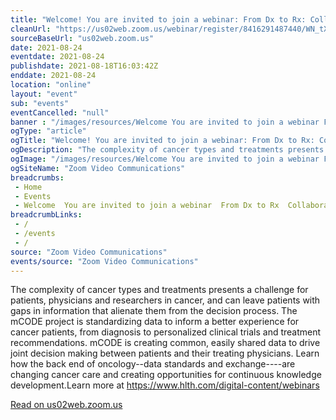 ```yaml
--- 
title: "Welcome! You are invited to join a webinar: From Dx to Rx: Collaborating for a Better Patient Experience in Cancer. After registering, you will receive a confirmation email about joining the webinar."
cleanUrl: "https://us02web.zoom.us/webinar/register/8416291487440/WN_tXT3A35FTs6VgOesXtdmxQ"
sourceBaseUrl: "us02web.zoom.us"
date: 2021-08-24
eventdate: 2021-08-24
publishdate: 2021-08-18T16:03:42Z
enddate: 2021-08-24
location: "online"
layout: "event"
sub: "events"
eventCancelled: "null"
banner : "/images/resources/Welcome You are invited to join a webinar From Dx to Rx Collaborating for a Better Patient Experience in Cancer After registering you will receive a confirmation email about joining the webinar.png"
ogType: "article"
ogTitle: "Welcome! You are invited to join a webinar: From Dx to Rx: Collaborating for a Better Patient Experience in Cancer. After registering, you will receive a confirmation email about joining the webinar."
ogDescription: "The complexity of cancer types and treatments presents a challenge for patients, physicians and researchers in cancer, and can leave patients with gaps in information that alienate them from the decision process. The mCODE project is standardizing data to inform a better experience for cancer patients, from diagnosis to personalized clinical trials and treatment recommendations. mCODE is creating common, easily shared data to drive joint decision making between patients and their treating physicians. Learn how the back end of oncology--data standards and exchange----are changing cancer care and creating opportunities for continuous knowledge development.Learn more at https://www.hlth.com/digital-content/webinars"
ogImage: "/images/resources/Welcome You are invited to join a webinar From Dx to Rx Collaborating for a Better Patient Experience in Cancer After registering you will receive a confirmation email about joining the webinar.png"
ogSiteName: "Zoom Video Communications"
breadcrumbs:
 - Home
 - Events
 - Welcome  You are invited to join a webinar  From Dx to Rx  Collaborating for a Better Patient Experience in Cancer  After registering  you will receive a confirmation email about joining the webinar
breadcrumbLinks:
 - / 
 - /events
 - / 
source: "Zoom Video Communications"
events/source: "Zoom Video Communications"
---
```

The complexity of cancer types and treatments presents a challenge for patients, physicians and researchers in cancer, and can leave patients with gaps in information that alienate them from the decision process. The mCODE project is standardizing data to inform a better experience for cancer patients, from diagnosis to personalized clinical trials and treatment recommendations. mCODE is creating common, easily shared data to drive joint decision making between patients and their treating physicians. Learn how the back end of oncology--data standards and exchange----are changing cancer care and creating opportunities for continuous knowledge development.Learn more at https://www.hlth.com/digital-content/webinars  
  
[Read on us02web.zoom.us](https://us02web.zoom.us/webinar/register/8416291487440/WN_tXT3A35FTs6VgOesXtdmxQ)
